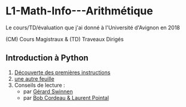 # L1-Math-Info---Arithmétique
Le cours/TD/évaluation que j'ai donné à l'Université d'Avignon en 2018

(CM) Cours Magistraux & (TD) Traveaux Dirigés

## Introduction à Python
1. [Découverte des premières instructions](Introduction/Python-feuille1.ipynb)
2. [une autre feuille](Introduction/Python-feuille2.ipynb)
3. Conseils de lecture :
   * par [Gérard Swinnen](https://inforef.be/swi/download/apprendre_python3_5.pdf)
   * par [Bob Cordeau & Laurent Pointal](https://perso.limsi.fr/pointal/python:courspython3)
